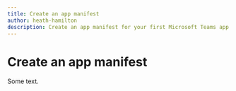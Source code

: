 ```yaml
---
title: Create an app manifest
author: heath-hamilton
description: Create an app manifest for your first Microsoft Teams app.
---
```

# Create an app manifest

Some text.
